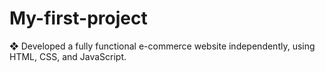 # My-first-project
❖ Developed a fully functional e-commerce website independently,  using HTML, CSS, and JavaScript.

